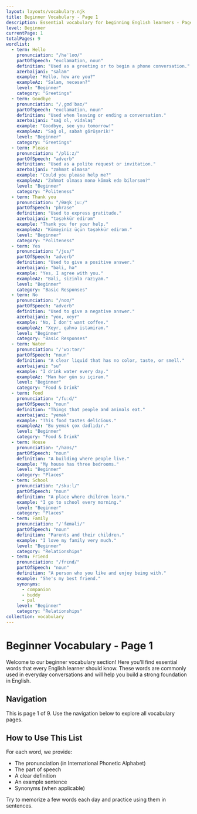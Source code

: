 ```yaml
---
layout: layouts/vocabulary.njk
title: Beginner Vocabulary - Page 1
description: Essential vocabulary for beginning English learners - Page 1 of 9
level: Beginner
currentPage: 1
totalPages: 9
wordlist: 
  - term: Hello
    pronunciation: "/həˈloʊ/"
    partOfSpeech: "exclamation, noun"
    definition: "Used as a greeting or to begin a phone conversation."
    azerbaijani: "salam"
    example: "Hello, how are you?"
    exampleAz: "Salam, necəsən?"
    level: "Beginner"
    category: "Greetings"
  - term: Goodbye
    pronunciation: "/ˌɡʊdˈbaɪ/"
    partOfSpeech: "exclamation, noun"
    definition: "Used when leaving or ending a conversation."
    azerbaijani: "sağ ol, vidalaş"
    example: "Goodbye, see you tomorrow!"
    exampleAz: "Sağ ol, sabah görüşərik!"
    level: "Beginner"
    category: "Greetings"
  - term: Please
    pronunciation: "/pliːz/"
    partOfSpeech: "adverb"
    definition: "Used as a polite request or invitation."
    azerbaijani: "zəhmət olmasa"
    example: "Could you please help me?"
    exampleAz: "Zəhmət olmasa mənə kömək edə bilərsən?"
    level: "Beginner"
    category: "Politeness"
  - term: Thank you
    pronunciation: "/θæŋk juː/"
    partOfSpeech: "phrase"
    definition: "Used to express gratitude."
    azerbaijani: "təşəkkür edirəm"
    example: "Thank you for your help."
    exampleAz: "Köməyiniz üçün təşəkkür edirəm."
    level: "Beginner"
    category: "Politeness"
  - term: Yes
    pronunciation: "/jɛs/"
    partOfSpeech: "adverb"
    definition: "Used to give a positive answer."
    azerbaijani: "bəli, hə"
    example: "Yes, I agree with you."
    exampleAz: "Bəli, sizinlə razıyam."
    level: "Beginner"
    category: "Basic Responses"
  - term: No
    pronunciation: "/noʊ/"
    partOfSpeech: "adverb"
    definition: "Used to give a negative answer."
    azerbaijani: "yox, xeyr"
    example: "No, I don't want coffee."
    exampleAz: "Xeyr, qəhvə istəmirəm."
    level: "Beginner"
    category: "Basic Responses"
  - term: Water
    pronunciation: "/ˈwɔːtər/"
    partOfSpeech: "noun"
    definition: "A clear liquid that has no color, taste, or smell."
    azerbaijani: "su"
    example: "I drink water every day."
    exampleAz: "Mən hər gün su içirəm."
    level: "Beginner"
    category: "Food & Drink"
  - term: Food
    pronunciation: "/fuːd/"
    partOfSpeech: "noun"
    definition: "Things that people and animals eat."
    azerbaijani: "yemək"
    example: "This food tastes delicious."
    exampleAz: "Bu yemək çox dadlıdır."
    level: "Beginner"
    category: "Food & Drink"
  - term: House
    pronunciation: "/haʊs/"
    partOfSpeech: "noun"
    definition: "A building where people live."
    example: "My house has three bedrooms."
    level: "Beginner"
    category: "Places"
  - term: School
    pronunciation: "/skuːl/"
    partOfSpeech: "noun"
    definition: "A place where children learn."
    example: "I go to school every morning."
    level: "Beginner"
    category: "Places"
  - term: Family
    pronunciation: "/ˈfæməli/"
    partOfSpeech: "noun"
    definition: "Parents and their children."
    example: "I love my family very much."
    level: "Beginner"
    category: "Relationships"
  - term: Friend
    pronunciation: "/frɛnd/"
    partOfSpeech: "noun"
    definition: "A person who you like and enjoy being with."
    example: "She's my best friend."
    synonyms: 
      - companion
      - buddy
      - pal
    level: "Beginner"
    category: "Relationships"
collection: vocabulary
---
```


# Beginner Vocabulary - Page 1

Welcome to our beginner vocabulary section! Here you'll find essential words that every English learner should know. These words are commonly used in everyday conversations and will help you build a strong foundation in English.

## Navigation
This is page 1 of 9. Use the navigation below to explore all vocabulary pages.

## How to Use This List

For each word, we provide:
- The pronunciation (in International Phonetic Alphabet)
- The part of speech
- A clear definition
- An example sentence
- Synonyms (when applicable)

Try to memorize a few words each day and practice using them in sentences.
